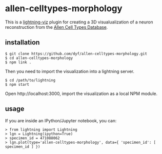 allen-celltypes-morphology
==========================

This is a [lightning-viz](http://lightning-viz.org/) plugin for creating a 3D visualualization of a neuron reconstruction from the [Allen Cell Types Database](http://celltypes.brain-map.org).  

installation
------------

    $ git clone https://github.com/dyf/allen-celltypes-morphology.git
    $ cd allen-celltypes-morphology
    $ npm link .

Then you need to import the visualization into a lightning server.

    $ cd /path/to/lightning
    $ npm start

Open http://localhost:3000, import the visualization as a local NPM module.

usage
-----

If you are inside an IPython/Jupyter notebook, you can:

    > from lightning import Lightning 
    > lgn = Lightning(ipython=True)
    > specimen_id = 471088062
    > lgn.plot(type='allen-celltypes-morphology', data={ 'specimen_id': [ specimen_id ] })
